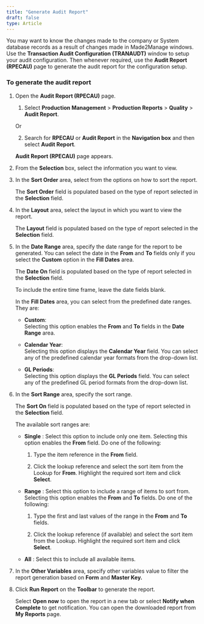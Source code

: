 ```yaml
---
title: "Generate Audit Report"
draft: false
type: Article
---
```


You may want to know the changes made to the company or System database records as a result of changes made in Made2Manage windows. Use the **Transaction Audit Configuration (TRANAUDT)** window to setup your audit configuration. Then whenever required, use the **Audit Report (RPECAU)** page to generate the audit report for the configuration setup.

### To generate the audit report

1. Open the **Audit Report (RPECAU)** page.

    1. Select **Production Management** > **Production Reports** > **Quality** > **Audit Report**.

    Or

    2. Search for **RPECAU** or **Audit Report** in the **Navigation box** and then select **Audit Report**.

    **Audit Report (RPECAU)** page appears.

2. From the **Selection** box, select the information you want to view.

3. In the **Sort Order** area, select from the options on how to sort the report.

    The **Sort Order** field is populated based on the type of report selected in the **Selection** field.

4. In the **Layout** area, select the layout in which you want to view the report.

    The **Layout** field is populated based on the type of report selected in the **Selection** field.

5. In the **Date Range** area, specify the date range for the report to be generated. You can select the date in the **From** and **To** fields only if you select the **Custom** option in the **Fill Dates** area.

    The **Date On** field is populated based on the type of report selected in the **Selection** field.

    To include the entire time frame, leave the date fields blank.

    In the **Fill Dates** area, you can select from the predefined date ranges. They are:

    - **Custom**:   
        Selecting this option enables the **From** and **To** fields in the **Date Range** area.

    - **Calendar Year**:   
        Selecting this option displays the **Calendar Year** field. You can select any of the predefined calendar year formats from the drop-down list.

    - **GL Periods**:   
    Selecting this option displays the **GL Periods** field. You can select any of the predefined GL period formats from the drop-down list.

6. In the **Sort Range** area, specify the sort range.

    The **Sort On** field is populated based on the type of report selected in the **Selection** field.

    The available sort ranges are:

    - **Single** : Select this option to include only one item. Selecting this option enables the **From** field. Do one of the following:

        1. Type the item reference in the **From** field.

        2. Click the lookup reference and select the sort item from the Lookup for **From**. Highlight the required sort item and click **Select**.

    - **Range** : Select this option to include a range of items to sort from. Selecting this option enables the **From** and **To** fields. Do one of the following:

        1. Type the first and last values of the range in the **From** and **To** fields.

        2. Click the lookup reference (if available) and select the sort item from the Lookup. Highlight the required sort item and click **Select**.

    - **All** : Select this to include all available items.

7. In the **Other Variables** area, specify other variables value to filter the report generation based on **Form** and **Master Key.**

8. Click **Run Report** on the **Toolbar** to generate the report.

    Select **Open now** to open the report in a new tab or select **Notify when Complete** to get notification. You can open the downloaded report from **My Reports** page.